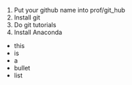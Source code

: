 1. Put your github name into prof/git_hub
1. Install git
1. Do git tutorials
1. Install Anaconda

- this
- is
- a
- bullet
- list

